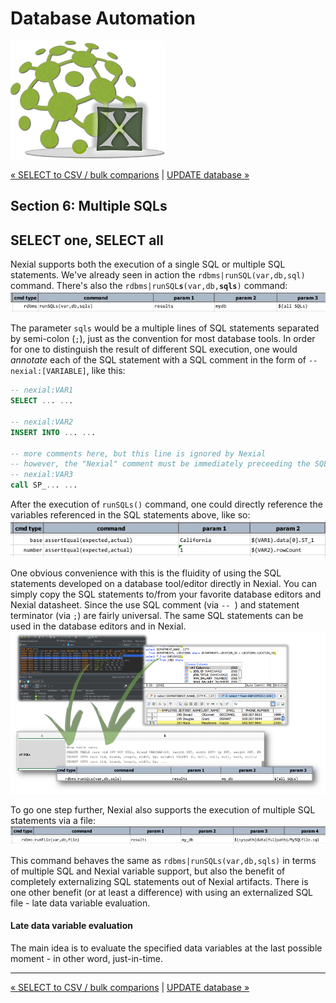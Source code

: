# Database Automation

![logo](image/logo-x.png)

<div class="site-links site-links-header">
<a class="link-previous" href="Database-Automation-selectcsv.html">&laquo; SELECT to CSV / bulk comparions</a> | 
<a class="link-next" href="Database-Automation-update.html">UPDATE database &raquo;</a>
</div>


## Section 6: Multiple SQLs


## SELECT one, SELECT all
Nexial supports both the execution of a single SQL or multiple SQL statements. We've already seen 
in action the `rdbms|runSQL(var,db,sql)` command.  There's also the 
<code>rdbms|runSQL**s**(var,db,**sqls**)</code> command:<br/>
![Compare1 runSQLs](image/rdbms-03-Compare1.runSQLs.png)

The parameter `sqls` would be a multiple lines of SQL statements separated by semi-colon (`;`), 
just as the convention for most database tools.  In order for one to distinguish the result of
different SQL execution, one would _annotate_ each of the SQL statement with a SQL comment in the
form of `-- nexial:[VARIABLE]`, like this:
```sql
-- nexial:VAR1
SELECT ... ...

-- nexial:VAR2
INSERT INTO ... ...

-- more comments here, but this line is ignored by Nexial
-- however, the "Nexial" comment must be immediately preceeding the SQL statement
-- nexial:VAR3
call SP_... ...
```

After the execution of `runSQLs()` command, one could directly reference the variables referenced
in the SQL statements above, like so:<br/>
![useVars after runSQLs](image/rdbms-03-Compare1.runSQLsUseVars.png)

One obvious convenience with this is the fluidity of using the SQL statements developed on a
database tool/editor directly in Nexial.  You can simply copy the SQL statements to/from your
favorite database editors and Nexial datasheet.  Since the use SQL comment (via `-- `) and 
statement terminator (via `;`) are fairly universal.  The same SQL statements can be used in the
database editors and in Nexial.<br/>
![from dbtools](image/rdbms-03-dbtools1.png)

To go one step further, Nexial also supports the execution of multiple SQL statements via a file:<br/>
![runFile](image/rdbms-03-Compare1.runFile.png)

This command behaves the same as `rdbms|runSQLs(var,db,sqls)` in terms of multiple SQL and Nexial 
variable support, but also the benefit of completely externalizing SQL statements out of Nexial 
artifacts.  There is one other benefit (or at least a difference) with using an externalized SQL
file - late data variable evaluation.

#### Late data variable evaluation
The main idea is to evaluate the specified data variables at the last possible moment - in other word, 
just-in-time.



***

<div class="site-links site-links-header">
<a class="link-previous" href="Database-Automation-selectcsv.html">&laquo; SELECT to CSV / bulk comparions</a> | 
<a class="link-next" href="Database-Automation-update.html">UPDATE database &raquo;</a>
</div>
